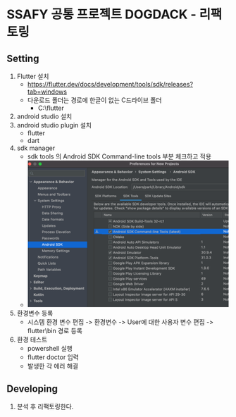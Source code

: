 # SSAFY 공통 프로젝트 DOGDACK - 리팩토링

## Setting

1. Flutter 설치
   - https://flutter.dev/docs/development/tools/sdk/releases?tab=windows
   - 다운로드 폴더는 경로에 한글이 없는 C드라이브 폴더
     - C:\flutter
2. android studio 설치
3. android studio plugin 설치
   - flutter
   - dart
4. sdk manager
   - sdk tools 의 Android SDK Command-line tools 부분 체크하고 적용
   - ![My Screenshot](assets/sdk_tools_screenshot.png)
5. 환경변수 등록
   - 시스템 환경 변수 편집 -> 환경변수 -> User에 대한 사용자 변수 편집 -> flutter\bin 경로 등록
6. 환경 테스트
   - powershell 실행
   - flutter doctor 입력
   - 발생한 각 에러 해결

## Developing

1. 분석 후 리팩토링한다.
